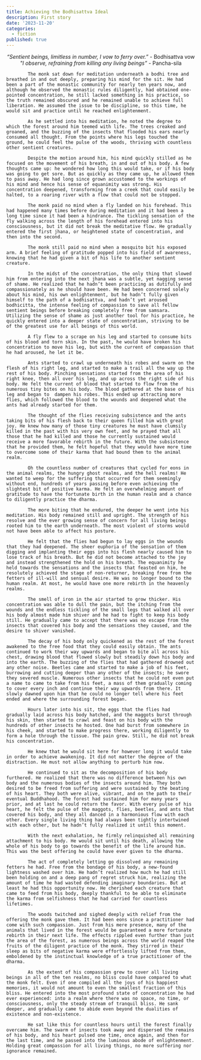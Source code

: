 ```yaml
---
title: Achieving the Bodhisattva Ideal
description: First story
date: '2023-11-20'
categories:
  - fiction
published: true
---
```


<div align="center"> <em>“Sentient beings, limitless in number, I vow to ferry over.”</em> - Bodhisattva vow </div>

<div align="center"> <em>"I observe, refraining from killing any living beings”</em> - Pancha-sila </div>

            The monk sat down for meditation underneath a bodhi tree and breathed in and out deeply, preparing his mind for the sit. He had been a part of the monastic community for nearly ten years now, and although he observed the monastic rules diligently, had obtained one-pointed concentration, he still lacked something in his practice, so the truth remained obscured and he remained unable to achieve full liberation. He assumed the issue to be discipline, so this time, he would sit and practice until he reached enlightenment.

            As he settled into his meditation, he noted the degree to which the forest around him teemed with life. The trees creaked and groaned, and the buzzing of the insects that flooded his ears nearly consumed all thought. From the points where his legs touched the ground, he could feel the pulse of the woods, thriving with countless other sentient creatures.

            Despite the motion around him, his mind quickly stilled as he focused on the movement of his breath, in and out of his body. A few thoughts came up: he wondered how long this would take, or if his body was going to get sore. But as quickly as they came up, he allowed them to pass away. He had long since grown accustomed to the workings of his mind and hence his sense of equanimity was strong. His concentration deepened, transforming from a creek that could easily be halted, to a roaring river with a flow that could not be stopped.

            The monk paid no mind when a fly landed on his forehead. This had happened many times before during meditation and it had been a long time since it had been a hindrance. The tickling sensation of the fly walking across the length of his forehead entered into his consciousness, but it did not break the meditative flow. He gradually entered the first jhana, or heightened state of concentration, and then into the second.

            The monk still paid no mind when a mosquito bit his exposed arm. A brief feeling of gratitude popped into his field of awareness, knowing that he had given a bit of his life to another sentient creature.

            In the midst of the concentration, the only thing that slowed him from entering into the next jhana was a subtle, yet nagging sense of shame. He realized that he hadn’t been practicing as dutifully and compassionately as he should have been. He had been concerned solely about his mind, his own enlightenment, but he hadn’t fully given himself to the path of a bodhisattva, and hadn’t yet aroused bodhicitta, the intense feeling of compassion to save all fellow sentient beings before breaking completely free from samsara. Utilizing the sense of shame as just another tool for his practice, he quickly entered into a deeper state of concentration, striving to be of the greatest use for all beings of this world.

            A fly flew to a scrape on his leg and started to consume bits of his blood and torn skin. In the past, he would have broken his concentration to move his leg, but with the current of compassion that he had aroused, he let it be.

            Ants started to crawl up underneath his robes and swarm on the flesh of his right leg, and started to make a trail all the way up the rest of his body. Pinching sensations started from the area of his right knee, then all over his leg, and up across the right side of his body. He felt the current of blood that started to flow from the numerous tiny bites on his body. The blood gathered at the base of his leg and began to  dampen his robes. This ended up attracting more flies, which followed the blood to the wounds and deepened what the ants had already started for them.

            The thought of the flies receiving subsistence and the ants taking bits of his flesh back to their queen filled him with great joy. He knew how many of those tiny creatures he must have clumsily killed in the past with his very own feet, and he prayed that all those that he had killed and those he currently sustained would receive a more favorable rebirth in the future. With the subsistence that he provided them, he felt hopeful that they would have more time to overcome some of their karma that had bound them to the animal realm.

            Oh the countless number of creatures that cycled for eons in the animal realms, the hungry ghost realms, and the hell realms! He wanted to weep for the suffering that occurred for them seemingly without end, hundreds of years passing before even achieving the slightest bit of positive karma. He felt an overwhelming amount of gratitude to have the fortunate birth in the human realm and a chance to diligently practice the dharma.

            The more biting that he endured, the deeper he went into his meditation. His body remained still and upright. The strength of his resolve and the ever growing sense of concern for all living beings rooted him to the earth underneath. The most violent of storms would not have been able to affect his posture.

            He felt that the flies had begun to lay eggs in the wounds that they had deepened. The sheer euphoria of the sensation of them digging and implanting their eggs into his flesh nearly caused him to lose track of his breath. But he did not become attached to the joy and instead strengthened the hold on his breath. The equanimity he held towards the sensations and the insects that feasted on him, he resolutely achieved the stage of non-returner, breaking free from the fetters of ill-will and sensual desire. He was no longer bound to the human realm. At most, he would have one more rebirth in the heavenly realms.

            The smell of iron in the air started to grow thicker. His concentration was able to dull the pain, but the itching from the wounds and the endless tickling of the small legs that walked all over his body almost made him shiver and he had to fight to keep his body still. He gradually came to accept that there was no escape from the insects that covered his body and the sensations they caused, and the desire to shiver vanished.

            The decay of his body only quickened as the rest of the forest awakened to the free food that they could easily obtain. The ants continued to work their way upwards and began to bite all across his chest, drawing blood that flowed slowly but steadily down his body and into the earth. The buzzing of the flies that had gathered drowned out any other noise. Beetles came and started to make a job of his feet, burrowing and cutting deeper than any other of the insects; he swore they severed muscle. Numerous other insects that he could not even put a name to came to take from his feet, a mass of them gradually coming to cover every inch and continue their way upwards from there. It slowly dawned upon him that he could no longer tell where his feet ended and where the surrounding forest began.

            Hours later into his sit, the eggs that the flies had gradually laid across his body hatched, and the maggots burst through his skin, then started to crawl and feast on his body with the hundreds of other insects he hosted. One had burst from somewhere in his cheek, and started to make progress there, working diligently to form a hole through the tissue. The pain grew. Still, he did not break his concentration.

            He knew that he would sit here for however long it would take in order to achieve awakening. It did not matter the degree of the distraction. He must not allow anything to perturb him now.

            He continued to sit as the decomposition of his body furthered. He realized that there was no difference between his own body and the numerous bodies of the insects around him. They both desired to be freed from suffering and were sustained by the beating of his heart. They both were alive, vibrant, and on the path to their eventual Buddhahood. The forest had sustained him for many years prior, and at last he could return the favor. With every pulse of his heart, he felt the pulse of the maggots, flies, beetles, and ants that covered his body, and they all danced in a harmonious flow with each other. Every single living thing had always been tightly intertwined with each other, but he hadn’t fully realized it until this moment.

            With the next exhalation, he firmly relinquished all remaining attachment to his body. He would sit until his death, allowing the whole of his body to go towards the benefit of the life around him. This was the best offering he could have ever given to the dharma.

            The act of completely letting go dissolved any remaining fetters he had. Free from the bondage of his body, a new-found lightness washed over him. He hadn’t realized how much he had still been holding on and a deep pang of regret struck him, realizing the amount of time he had wasted defending imaginary boundaries. But at least he had this opportunity now. He cherished each creature that came to feed from his body, deeply thankful to be able to eliminate the karma from selfishness that he had carried for countless lifetimes.

            The woods twitched and sighed deeply with relief from the offering the monk gave them. It had been eons since a practitioner had come with such compassion. Just from his mere presence, many of the animals that lived in the forest would be guaranteed a more fortunate rebirth in their next life. The effects rippled even further than just the area of the forest, as numerous beings across the world reaped the fruits of the diligent practice of the monk. They stirred in their sleep as bits of negative karma were effortlessly lifted from them, emboldened by the instinctual knowledge of a true practitioner of the dharma.

            As the extent of his compassion grew to cover all living beings in all of the ten realms, no bliss could have compared to what the monk felt. Even if one compiled all the joys of his happiest memories, it would not amount to even the smallest fraction of this bliss. He entered into the most profound state of concentration he had ever experienced: into a realm where there was no space, no time, or consciousness, only the steady stream of tranquil bliss. He sank deeper, and gradually came to abide even beyond the dualities of existence and non-existence.

            He sat like this for countless hours until the forest finally overcame him. The swarm of insects took away and dispersed the remains of his body, and his heart pulsed one time, once again, and then for the last time, and he passed into the luminous abode of enlightenment. Holding great compassion for all living things, no more suffering nor ignorance remained.
